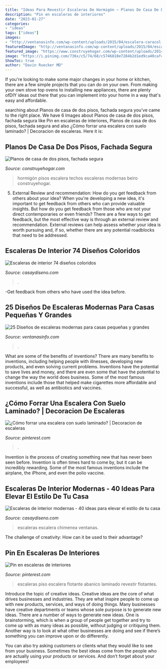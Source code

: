 ```yaml
---
title: "Ideas Para Revestir Escaleras De Hormigón ~ Planos De Casa De Dos Pisos, Fachada Segura"
description: "Pin en escaleras de interiores"
date: "2023-01-27"
categories:
- "ideas"
tags: ["ideas"]
images:
- "http://ventanasinfo.com/wp-content/uploads/2015/04/escalera-caracol-moderna.jpg"
featuredImage: "http://ventanasinfo.com/wp-content/uploads/2015/04/escalera-caracol-moderna.jpg"
featured_image: "https://www.construyehogar.com/wp-content/uploads/2014/10/Diseño-de-sala-con-escalera-de-hormigón.jpg"
image: "https://i.pinimg.com/736x/c5/74/68/c5746810e7284b2d1ed9ca40caf44953.jpg"
ShowToc: true
author: "Davin Ruecker MD"
---
```



If you're looking to make some major changes in your home or kitchen, there are a few simple projects that you can do on your own. From making your own stove top ovens to installing new appliances, there are plenty ofDIY ideas out there that you can implement into your home in a way that's easy and affordable.

	

		
searching about Planos de casa de dos pisos, fachada segura you've came to the right place. We have 6 Images about Planos de casa de dos pisos, fachada segura like Pin en escaleras de interiores, Planos de casa de dos pisos, fachada segura and also ¿Cómo forrar una escalera con suelo laminado? | Decoracion de escaleras. Here it is:
		
    
## Planos De Casa De Dos Pisos, Fachada Segura

<img loading=lazy src="https://www.construyehogar.com/wp-content/uploads/2014/10/Diseño-de-sala-con-escalera-de-hormigón.jpg" onerror="this.onerror=null;this.src='https://tse3.mm.bing.net/th?id=OIP.4nvnVjAnQ6nh0BTWxCwAawHaHG&amp;pid=15.1';" alt="Planos de casa de dos pisos, fachada segura">

_Source: construyehogar.com_

>hormigón pisos escalera techos escaleras modernas beiro construyehogar. 

	

5. External Review and recommendation: How do you get feedback from others about your idea?
When you're developing a new idea, it's important to get feedback from others who can provide valuable insights. But how do you get feedback from those who are not your direct contemporaries or even friends? There are a few ways to get feedback, but the most effective way is through an external review and recommendation. External reviews can help assess whether your idea is worth pursuing and, if so, whether there are any potential roadblocks that need to be addressed.

    
## Escaleras De Interior 74 Diseños Coloridos

<img loading=lazy src="https://casaydiseno.com/wp-content/uploads/2016/03/escaleras-de-interior-iluminacion-LED.jpg" onerror="this.onerror=null;this.src='https://tse4.mm.bing.net/th?id=OIP.Ofazoo36HH056QtXqCBnOgHaLH&amp;pid=15.1';" alt="Escaleras de interior 74 diseños coloridos">

_Source: casaydiseno.com_

>. 

	

-Get feedback from others who have used the idea before.

    
## 25 Diseños De Escaleras Modernas Para Casas Pequeñas Y Grandes

<img loading=lazy src="http://ventanasinfo.com/wp-content/uploads/2015/04/escalera-caracol-moderna.jpg" onerror="this.onerror=null;this.src='https://tse1.mm.bing.net/th?id=OIP.tz3rN0gzS2NdOZpoIJEwUAHaJn&amp;pid=15.1';" alt="25 Diseños de escaleras modernas para casas pequeñas y grandes">

_Source: ventanasinfo.com_

>. 

	

What are some of the benefits of inventions?
There are many benefits to inventions, including helping people with illnesses, developing new products, and even solving current problems. Inventions have the potential to save lives and money, and there are even some that have the potential to change the way the world does business. Some of the most famous inventions include those that helped make cigarettes more affordable and successful, as well as antibiotics and vaccines.

    
## ¿Cómo Forrar Una Escalera Con Suelo Laminado? | Decoracion De Escaleras

<img loading=lazy src="https://i.pinimg.com/736x/c5/74/68/c5746810e7284b2d1ed9ca40caf44953.jpg" onerror="this.onerror=null;this.src='https://tse4.mm.bing.net/th?id=OIP.wGha2nAX3yZRwpBwa-ogxgHaJ3&amp;pid=15.1';" alt="¿Cómo forrar una escalera con suelo laminado? | Decoracion de escaleras">

_Source: pinterest.com_

>. 

	

Invention is the process of creating something new that has never been seen before. Invention is often times hard to come by, but it can be incredibly rewarding. Some of the most famous inventions include the airplane, the iPhone, and even the polio vaccine.

    
## Escaleras De Interior Modernas - 40 Ideas Para Elevar El Estilo De Tu Casa

<img loading=lazy src="https://casaydiseno.com/wp-content/uploads/2017/02/escaleras-de-interior-modernas-techo-chimenea-negra.jpg" onerror="this.onerror=null;this.src='https://tse4.mm.bing.net/th?id=OIP.UtfCbZI2-ayYio7gEJ0cvgHaKX&amp;pid=15.1';" alt="Escaleras de interior modernas - 40 ideas para elevar el estilo de tu casa">

_Source: casaydiseno.com_

>escaleras escalera chimenea ventanas. 

	

The challenge of creativity: How can it be used to their advantage?
 

    
## Pin En Escaleras De Interiores

<img loading=lazy src="https://i.pinimg.com/originals/2c/cd/9a/2ccd9a0d332eed1b6e320e1e0bd4c536.jpg" onerror="this.onerror=null;this.src='https://tse1.mm.bing.net/th?id=OIP.2Kxxgve8LPTfFBGE6f5CmgHaEK&amp;pid=15.1';" alt="Pin en escaleras de interiores">

_Source: pinterest.com_

>escaleras piso escalera flotante abanico laminado revestir flotantes. 

	

Introduce the topic of creative ideas.
Creative ideas are the core of what drives businesses and industries. They are what inspire people to come up with new products, services, and ways of doing things. Many businesses have creative departments or teams whose sole purpose is to generate new ideas.
There are a number of ways to generate new ideas. One is brainstorming, which is when a group of people get together and try to come up with as many ideas as possible, without judging or critiquing them. Another way is to look at what other businesses are doing and see if there’s something you can improve upon or do differently.

You can also try asking customers or clients what they would like to see from your business. Sometimes the best ideas come from the people who are actually using your products or services. And don’t forget about your employees!

